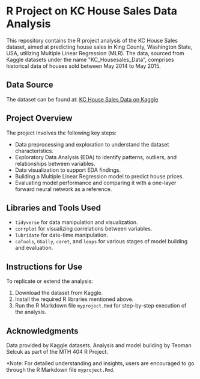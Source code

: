 # R Project on KC House Sales Data Analysis

This repository contains the R project analysis of the KC House Sales dataset, aimed at predicting house sales in King County, Washington State, USA, utilizing Multiple Linear Regression (MLR). The data, sourced from Kaggle datasets under the name "KC_Housesales_Data", comprises historical data of houses sold between May 2014 to May 2015.

## Data Source
The dataset can be found at: [KC House Sales Data on Kaggle](https://www.kaggle.com/swathiachath/kc-housesales-data)

## Project Overview
The project involves the following key steps:
- Data preprocessing and exploration to understand the dataset characteristics.
- Exploratory Data Analysis (EDA) to identify patterns, outliers, and relationships between variables.
- Data visualization to support EDA findings.
- Building a Multiple Linear Regression model to predict house prices.
- Evaluating model performance and comparing it with a one-layer forward neural network as a reference.

## Libraries and Tools Used
- `tidyverse` for data manipulation and visualization.
- `corrplot` for visualizing correlations between variables.
- `lubridate` for date-time manipulation.
- `caTools`, `GGally`, `caret`, and `leaps` for various stages of model building and evaluation.

## Instructions for Use
To replicate or extend the analysis:
1. Download the dataset from Kaggle.
2. Install the required R libraries mentioned above.
3. Run the R Markdown file `myproject.Rmd` for step-by-step execution of the analysis.

## Acknowledgments
Data provided by Kaggle datasets. Analysis and model building by Teoman Selcuk as part of the MTH 404 R Project.

*Note: For detailed understanding and insights, users are encouraged to go through the R Markdown file `myproject.Rmd`.